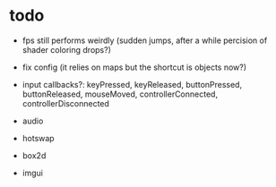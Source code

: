 # todo

* fps still performs weirdly (sudden jumps, after a while percision of shader coloring drops?)
* fix config (it relies on maps but the shortcut is objects now?)

* input callbacks?: keyPressed, keyReleased, buttonPressed, buttonReleased, mouseMoved, controllerConnected, controllerDisconnected
* audio
* hotswap
* box2d
* imgui